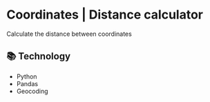 # Coordinates | Distance calculator
Calculate the distance between coordinates

## 📚 Technology
- Python
- Pandas
- Geocoding

